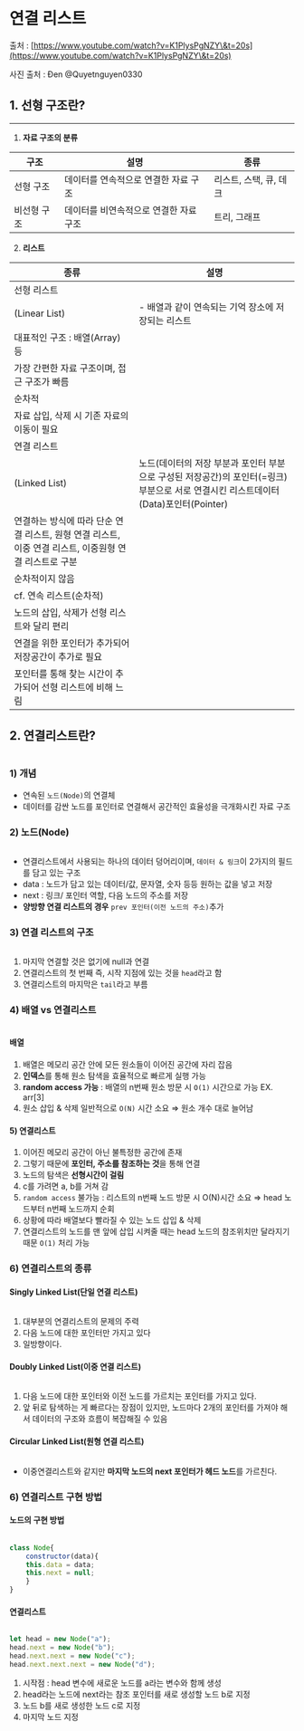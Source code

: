 # 연결 리스트

출처 : [https://www.youtube.com/watch?v=K1PlysPgNZY\&t=20s](https://www.youtube.com/watch?v=K1PlysPgNZY\&t=20s)

사진 출처 : Đen @Quyetnguyen0330

## 1. 선형 구조란?

***

1. **자료 구조의 분류**

| 구조     | 설명                    | 종류             |
| ------ | --------------------- | -------------- |
| 선형 구조  | 데이터를 연속적으로 연결한 자료 구조  | 리스트, 스택, 큐, 데크 |
| 비선형 구조 | 데이터를 비연속적으로 연결한 자료 구조 | 트리, 그래프        |

2. **리스트**

| 종류                                                           | 설명                                                                                |
| ------------------------------------------------------------ | --------------------------------------------------------------------------------- |
| 선형 리스트                                                       |                                                                                   |
| (Linear List)                                                | - 배열과 같이 연속되는 기억 장소에 저장되는 리스트                                                     |
| 대표적인 구조 : 배열(Array) 등                                        |                                                                                   |
| 가장 간편한 자료 구조이며, 접근 구조가 빠름                                    |                                                                                   |
| 순차적                                                          |                                                                                   |
| 자료 삽입, 삭제 시 기존 자료의 이동이 필요                                    |                                                                                   |
| 연결 리스트                                                       |                                                                                   |
| (Linked List)                                                | 노드(데이터의 저장 부분과 포인터 부분으로 구성된 저장공간)의 포인터(=링크) 부분으로 서로 연결시킨 리스트데이터(Data)포인터(Pointer) |
| 연결하는 방식에 따라 단순 연결 리스트, 원형 연결 리스트, 이중 연결 리스트, 이중원형 연결 리스트로 구분 |                                                                                   |
| 순차적이지 않음                                                     |                                                                                   |
| cf. 연속 리스트(순차적)                                              |                                                                                   |
| 노드의 삽입, 삭제가 선형 리스트와 달리 편리                                    |                                                                                   |
| 연결을 위한 포인터가 추가되어 저장공간이 추가로 필요                                |                                                                                   |
| 포인터를 통해 찾는 시간이 추가되어 선형 리스트에 비해 느림                            |                                                                                   |

## 2. 연결리스트란?

<figure><img src="../../.gitbook/assets/image (1) (1) (1) (1) (1) (1) (1) (1) (1) (1) (1) (1) (1) (1) (1) (1) (1) (1) (1) (1) (1) (1) (1) (1) (1) (1) (1) (1) (1) (1) (1) (1) (1) (1) (1) (1) (1) (1) (1) (1) (1) (1) (1) (1) (1) (1) (1) (1) (1).png" alt=""><figcaption></figcaption></figure>

### 1) 개념

* 연속된 `노드(Node)`의 연결체
* 데이터를 감싼 노드를 포인터로 연결해서 공간적인 효율성을 극개화시킨 자료 구조

### 2) 노드(Node)

<figure><img src="../../.gitbook/assets/image (3) (1) (1) (1) (1) (1) (1) (1) (1) (1) (1) (1) (1) (1) (1) (1) (1) (1) (1) (1) (1) (1) (1) (1) (1) (1) (1) (1) (1) (1) (1).png" alt=""><figcaption></figcaption></figure>

* 연결리스트에서 사용되는 하나의 데이터 덩어리이며, `데이터 & 링크`이 2가지의 필드를 담고 있는 구조
* data : 노드가 담고 있는 데이터/값, 문자열, 숫자 등등 원하는 값을 넣고 저장
* next : 링크/ 포인터 역할, 다음 노드의 주소를 저장
* **양방향 연결 리스트의 경우** `prev 포인터(이전 노드의 주소)`추가

### 3) 연결 리스트의 구조

<figure><img src="../../.gitbook/assets/image (4) (1) (1) (1) (1) (1) (1) (1) (1) (1) (1) (1) (1) (1) (1) (1) (1) (1) (1) (1) (1) (1) (1) (1) (1) (1) (1).png" alt=""><figcaption></figcaption></figure>

1. 마지막 연결할 것은 없기에 null과 연결
2. 연결리스트의 첫 번째 즉, 시작 지점에 있는 것을 `head`라고 함
3. 연결리스트의 마지막은 `tail`라고 부름

### 4) 배열 vs 연결리스트

<figure><img src="../../.gitbook/assets/image (5) (1) (1) (1) (1) (1) (1) (1) (1) (1) (1) (1) (1) (1) (1) (1) (1) (1) (1) (1) (1).png" alt=""><figcaption></figcaption></figure>

#### 배열

1. 배열은 메모리 공간 안에 모든 원소들이 이어진 공간에 자리 잡음
2. **인덱스**를 통해 원소 탐색을 효율적으로 빠르게 실행 가능
3. **random access 가능** : 배열의 n번째 원소 방문 시 `O(1)` 시간으로 가능 EX. arr\[3]
4. 원소 삽입 & 삭제 일반적으로 `O(N)` 시간 소요 ⇒ 원소 개수 대로 늘어남

#### 5) 연결리스트

1. 이어진 메모리 공간이 아닌 불특정한 공간에 존재
2. 그렇기 때문에 **포인터, 주소를 참조하는 것**을 통해 연결
3. 노드의 탐색은 **선형시간이 걸림**
4. c를 가려면 a, b를 거쳐 감
5. `random access` 불가능 : 리스트의 n번째 노드 방문 시 O(N)시간 소요 ⇒ head 노드부터 n번째 노드까지 순회
6. 상황에 따라 배열보다 빨라질 수 있는 노드 삽입 & 삭제
7. 연결리스트의 노드를 맨 앞에 삽입 시켜줄 때는 head 노드의 참조위치만 달라지기 때문 `O(1)` 처리 가능

### 6) 연결리스트의 종류

#### Singly Linked List(단일 연결 리스트)

<figure><img src="../../.gitbook/assets/image (6) (1) (1) (1) (1) (1) (1) (1) (1) (1) (1) (1) (1) (1) (1) (1) (1) (1).png" alt=""><figcaption></figcaption></figure>

1. 대부분의 연결리스트의 문제의 주력
2. 다음 노드에 대한 포인터만 가지고 있다
3. 일방향이다.

#### Doubly Linked List(이중 연결 리스트)

<figure><img src="../../.gitbook/assets/image (9) (1) (1) (1) (1) (1) (1) (1) (1) (1) (1) (1).png" alt=""><figcaption></figcaption></figure>

1. 다음 노드에 대한 포인터와 이전 노드를 가르치는 포인터를 가지고 있다.
2. 앞 뒤로 탐색하는 게 빠르다는 장점이 있지만, 노드마다 2개의 포인터를 가져야 해서 데이터의 구조와 흐름이 복잡해질 수 있음

#### Circular Linked List(원형 연결 리스트)

<figure><img src="../../.gitbook/assets/image (8) (1) (1) (1) (1) (1) (1) (1) (1) (1) (1) (1) (1) (1).png" alt=""><figcaption></figcaption></figure>

* 이중연결리스트와 같지만 **마지막 노드의 next 포인터가 헤드 노드**를 가르친다.

### 6) 연결리스트 구현 방법

#### 노드의 구현 방법

<figure><img src="../../.gitbook/assets/image (10) (1) (1) (1) (1) (1) (1) (1) (1) (1) (1).png" alt=""><figcaption></figcaption></figure>

```jsx
class Node{
	constructor(data){
	this.data = data;
	this.next = null;
	}
}
```

#### 연결리스트

<figure><img src="../../.gitbook/assets/image (11) (1) (1) (1) (1) (1) (1) (1) (1).png" alt=""><figcaption></figcaption></figure>

```jsx
let head = new Node("a");
head.next = new Node("b");
head.next.next = new Node("c");
head.next.next.next = new Node("d");
```

1. 시작점 : head 변수에 새로운 노드를 a라는 변수와 함께 생성
2. head라는 노드에 next라는 참조 포인터를 새로 생성할 노드 b로 지정
3. 노드 b를 새로 생성한 노드 c로 지정
4. 마지막 노드 지정
